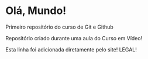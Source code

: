 # Olá, Mundo!
Primeiro repositório do curso de Git e Github

Repositório criado durante uma aula do Curso em Vídeo!

Esta linha foi adicionada diretamente pelo site! LEGAL!
